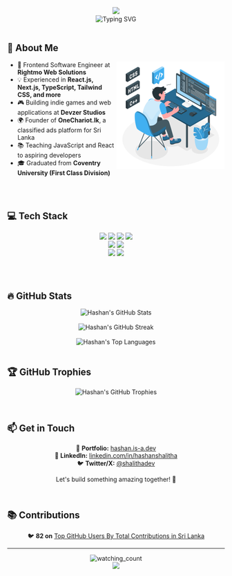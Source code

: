 <div align="center">
  <img src="https://capsule-render.vercel.app/api?type=waving&color=0:41B0F1,100:2975D6&height=200&section=header&text=Hashan%20Shalitha&fontSize=55&fontColor=ffffff&fontAlignY=35&desc=T3-Stack%20Developer&descSize=25&descAlignY=55&animation=fadeIn" />
</div>

<div align="center">
  <img src="https://readme-typing-svg.herokuapp.com?font=Fira+Code&weight=500&size=25&pause=1000&color=41B0F1&center=true&vCenter=true&random=false&width=435&lines=Frontend+Expert;TypeScript+Enthusiast;Open+Source+Contributor;Problem+Solver;Continuous+Learner;Indie+Game+Developer;Entrepreneur" alt="Typing SVG" />
</div>

<br/>

<!--- <p align="center">
  🚀 <strong>Frontend Software Engineer | Indie Game Developer | Entrepreneur</strong><br>
  🔹 Founder of <a href="https://devzer.com">Devzer Studio</a> | Creator of <a href="https://onechariot.lk">OneChariot.lk</a><br>
  🔹 Passionate about web development, game development, and crafting digital experiences
</p> --->

## 💫 About Me
<img align="right" alt="Coding" width="250" src="./developer.svg"/>

- 🎨 Frontend Software Engineer at **Rightmo Web Solutions**
- 💡 Experienced in **React.js, Next.js, TypeScript, Tailwind CSS, and more**
- 🎮 Building indie games and web applications at **Devzer Studios**
- 🌍 Founder of **OneChariot.lk**, a classified ads platform for Sri Lanka
- 📚 Teaching JavaScript and React to aspiring developers
- 🎓 Graduated from **Coventry University (First Class Division)**

<br />
<br />

## 💻 Tech Stack

<p align="center">
  <img src="https://img.shields.io/badge/React-20232A?style=for-the-badge&logo=react&logoColor=61DAFB">
  <img src="https://img.shields.io/badge/Next.js-000000?style=for-the-badge&logo=next.js&logoColor=white">
  <img src="https://img.shields.io/badge/TypeScript-007ACC?style=for-the-badge&logo=typescript&logoColor=white">
  <img src="https://img.shields.io/badge/Tailwind_CSS-38B2AC?style=for-the-badge&logo=tailwind-css&logoColor=white">
  <br>
  <img src="https://img.shields.io/badge/Firebase-FFCA28?style=for-the-badge&logo=firebase&logoColor=white">
  <img src="https://img.shields.io/badge/Node.js-339933?style=for-the-badge&logo=node.js&logoColor=white">
  <br>
  <img src="https://img.shields.io/badge/Unity-100000?style=for-the-badge&logo=unity&logoColor=white">
  <img src="https://img.shields.io/badge/Godot-478CBF?style=for-the-badge&logo=godot-engine&logoColor=white">
</p>

<br/>
<br/>

## 🔥 GitHub Stats

<div align="center">
  <img src="https://github-readme-stats.vercel.app/api?username=hashaaan&theme=nord&hide_border=true&include_all_commits=true&count_private=true" alt="Hashan's GitHub Stats" />
  <br/><br/>
  <img src="https://nirzak-streak-stats.vercel.app/?user=hashaaan&theme=nord&hide_border=true" alt="Hashan's GitHub Streak" />
  <br/><br/>
  <img src="https://github-readme-stats.vercel.app/api/top-langs/?username=hashaaan&theme=nord&hide_border=true&include_all_commits=true&count_private=true&layout=compact" alt="Hashan's Top Languages" />
</div>

<br/>

## 🏆 GitHub Trophies

<p align="center">
  <img src="https://github-profile-trophy.vercel.app/?username=hashaaan&theme=nord&no-frame=true&no-bg=false&margin-w=4&row=1" alt="Hashan's GitHub Trophies" />
</p>

<br/>

## 📫 Get in Touch

<p align="center">
  🔗 <strong>Portfolio:</strong> <a href="https://hashan.is-a.dev">hashan.is-a.dev</a><br>
  💼 <strong>LinkedIn:</strong> <a href="https://linkedin.com/in/hashanshalitha">linkedin.com/in/hashanshalitha</a><br>
  🐦 <strong>Twitter/X:</strong> <a href="https://twitter.com/shalithadev">@shalithadev</a>
</p>

<p align="center">Let's build something amazing together! 🚀</p>

<br/>

## 📚 Contributions

<p align="center">
  🐦 <strong>82 on</strong> <a target="_blank" href="https://github.com/gayanvoice/top-github-users/blob/main/markdown/total_contributions/sri_lanka.md">Top GitHub Users By Total Contributions in Sri Lanka</a>
</p>

---

<div align="center">
  <img src="https://komarev.com/ghpvc/?username=hashaaan&color=2975D6" alt="watching_count" />
</div>

<div align="center">
  <img src="https://capsule-render.vercel.app/api?type=waving&color=0:41B0F1,100:2975D6&height=120&section=footer" />
</div>
